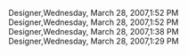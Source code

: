 ﻿Designer,Wednesday, March 28, 2007,1:52 PM  Designer,Wednesday, March 28, 2007,1:52 PM  Designer,Wednesday, March 28, 2007,1:38 PM  Designer,Wednesday, March 28, 2007,1:29 PM
